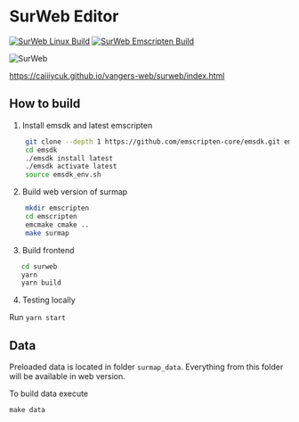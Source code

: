 # SurWeb Editor #

[![SurWeb Linux Build](https://github.com/caiiiycuk/vangers-web/actions/workflows/vangers_linux_build.yml/badge.svg?branch=surweb)](https://github.com/caiiiycuk/vangers-web/actions/workflows/vangers_linux_build.yml)
[![SurWeb Emscripten Build](https://github.com/caiiiycuk/vangers-web/actions/workflows/vangers_em_build.yml/badge.svg?branch=surweb)](https://github.com/caiiiycuk/vangers-web/actions/workflows/vangers_em_build.yml)

![SurWeb](https://user-images.githubusercontent.com/1727152/119936527-8537a600-bfb3-11eb-834a-38c48de262ad.jpg)

https://caiiiycuk.github.io/vangers-web/surweb/index.html

## How to build

1. Install emsdk and latest emscripten
```sh
    git clone --depth 1 https://github.com/emscripten-core/emsdk.git emsdk
    cd emsdk
    ./emsdk install latest
    ./emsdk activate latest
    source emsdk_env.sh
```

2. Build web version of surmap
```sh
    mkdir emscripten
    cd emscripten
    emcmake cmake ..
    make surmap
```

3. Build frontend
```sh
   cd surweb
   yarn
   yarn build
```

4. Testing locally

Run `yarn start`

## Data

Preloaded data is located in folder `surmap_data`. Everything from this folder will be available in web version.

To build data execute
```shell
make data
```

